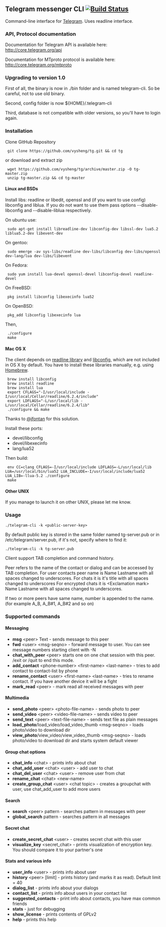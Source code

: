 ## Telegram messenger CLI [![Build Status](https://travis-ci.org/vysheng/tg.png)](https://travis-ci.org/vysheng/tg)

Command-line interface for [Telegram](http://telegram.org). Uses readline interface.

### API, Protocol documentation

Documentation for Telegram API is available here: http://core.telegram.org/api

Documentation for MTproto protocol is available here: http://core.telegram.org/mtproto

### Upgrading to version 1.0

First of all, the binary is now in ./bin folder and is named telegram-cli. So be careful, not to use old binary.

Second, config folder is now ${HOME}/.telegram-cli

Third, database is not compatible with older versions, so you'll have to login again.

### Installation

Clone GitHub Repository

     git clone https://github.com/vysheng/tg.git && cd tg

or download and extract zip

     wget https://github.com/vysheng/tg/archive/master.zip -O tg-master.zip
     unzip tg-master.zip && cd tg-master

#### Linux and BSDs

Install libs: readline or libedit, openssl and (if you want to use config) libconfig and liblua.
If you do not want to use them pass options --disable-libconfig and --disable-liblua respectively.

On ubuntu use: 

     sudo apt-get install libreadline-dev libconfig-dev libssl-dev lua5.2 liblua5.2-dev libevent-dev

On gentoo:

     sudo emerge -av sys-libs/readline dev-libs/libconfig dev-libs/openssl dev-lang/lua dev-libs/libevent

On Fedora:

     sudo yum install lua-devel openssl-devel libconfig-devel readline-devel

On FreeBSD:

     pkg install libconfig libexecinfo lua52

On OpenBSD:

     pkg_add libconfig libexecinfo lua

Then,

     ./configure
     make

#### Mac OS X

The client depends on [readline library](http://cnswww.cns.cwru.edu/php/chet/readline/rltop.html) and [libconfig](http://www.hyperrealm.com/libconfig/), which are not included in OS X by default. You have to install these libraries manually, e.g. using [Homebrew](http://brew.sh/).

     brew install libconfig
     brew install readline
     brew install lua
     export CFLAGS="-I/usr/local/include -I/usr/local/Cellar/readline/6.2.4/include"
     export LDFLAGS="-L/usr/local/lib -L/usr/local/Cellar/readline/6.2.4/lib"
     ./configure && make

Thanks to [@jfontan](https://github.com/vysheng/tg/issues/3#issuecomment-28293731) for this solution.


Install these ports:

* devel/libconfig
* devel/libexecinfo
* lang/lua52

Then build:

     env CC=clang CFLAGS=-I/usr/local/include LDFLAGS=-L/usr/local/lib LUA=/usr/local/bin/lua52 LUA_INCLUDE=-I/usr/local/include/lua52 LUA_LIB=-llua-5.2 ./configure
     make

#### Other UNIX

If you manage to launch it on other UNIX, please let me know.

### Usage

    ./telegram-cli -k <public-server-key>
    
By default public key is stored in the same folder named tg-server.pub or in /etc/telegram/server.pub, if it's not, specify where to find it:

    ./telegram-cli -k tg-server.pub

Client support TAB completion and command history.

Peer refers to the name of the contact or dialog and can be accessed by TAB completion.
For user contacts peer name is Name <underscore> Lastname with all spaces changed to underscores.
For chats it is it's title with all spaces changed to underscores
For encrypted chats it is <Exсlamation mark> <underscore> Name <underscore> Lastname with all spaces changed to underscores. 

If two or more peers have same name, <sharp>number is appended to the name. (for example A_B, A_B#1, A_B#2 and so on)
  
### Supported commands

#### Messaging

* **msg** \<peer\> Text - sends message to this peer
* **fwd** \<user\> \<msg-seqno\> - forward message to user. You can see message numbers starting client with -N
* **chat_with_peer** \<peer\> starts one on one chat session with this peer. /exit or /quit to end this mode.
* **add_contact** \<phone-number\> \<first-name\> \<last-name\> - tries to add contact to contact-list by phone
* **rename_contact** \<user\> \<first-name\> \<last-name\> - tries to rename contact. If you have another device it will be a fight
* **mark_read** \<peer\> - mark read all received messages with peer

#### Multimedia

* **send_photo** \<peer\> \<photo-file-name\> - sends photo to peer
* **send_video** \<peer\> \<video-file-name\> - sends video to peer
* **send_text** \<peer\> \<text-file-name> - sends text file as plain messages
* **load_photo**/load_video/load_video_thumb \<msg-seqno\> - loads photo/video to download dir
* **view_photo**/view_video/view_video_thumb \<msg-seqno\> - loads photo/video to download dir and starts system default viewer

#### Group chat options

* **chat_info** \<chat\> - prints info about chat
* **chat_add_user** \<chat\> \<user\> - add user to chat
* **chat_del_user** \<chat\> \<user\> - remove user from chat
* **rename_chat** \<chat\> \<new-name\>
* **create_group_chat** \<user\> \<chat topic\> - creates a groupchat with user, use chat_add_user to add more users

#### Search

* **search** \<peer\> pattern - searches pattern in messages with peer
* **global_search** pattern - searches pattern in all messages

#### Secret chat

* **create_secret_chat** \<user\> - creates secret chat with this user
* **visualize_key** \<secret_chat\> - prints visualization of encryption key. You should compare it to your partner's one

#### Stats and various info

* **user_info** \<user\> - prints info about user
* **history** \<peer\> [limit] - prints history (and marks it as read). Default limit = 40
* **dialog_list** - prints info about your dialogs
* **contact_list** - prints info about users in your contact list
* **suggested_contacts** - print info about contacts, you have max common friends
* **stats** - just for debugging
* **show_license** - prints contents of GPLv2
* **help** - prints this help
